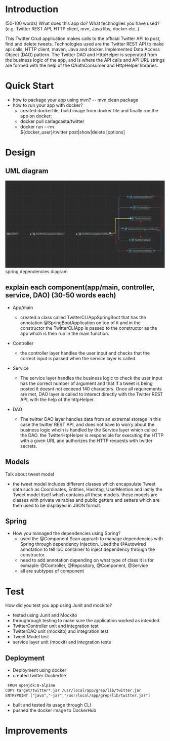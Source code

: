 # Introduction
(50-100 words)
What does this app do? What technoglies you have used? (e.g. Twitter REST API, HTTP client, mvn, Java libs, docker etc..)

This Twitter Crud application makes calls to the official Twitter API to post, find and delete tweets. Technologies used are the Twitter REST API to make api calls, HTTP client, maven, Java and docker. Implemented Data Access Object (DAO) pattern. The Twitter DAO and HttpHelper is seperated from the business logic of the app, and is where the API calls and API URL strings are formed with the help of the OAuthConsumer and HttpHelper libraries. 

# Quick Start
- how to package your app using mvn?
  -- mvn clean package
- how to run your app with docker?
   - created dockerfile, build image from docker file and finally run the app on docker:
   - docker pull carlagcasta/twitter
   - docker run --rm \
 ${docker_user}/twitter post|show|delete [options]

# Design
## UML diagram
![image](../assets/SpringBoot.JPG)
spring dependencies diagram

## explain each component(app/main, controller, service, DAO) (30-50 words each)
- App/main
  - created a class called TwitterCLIAppSpringBoot that has the annotation @SpringBootApplication on top of it and in the constructor the TwitterCLIApp is passed to the constructor as the app which is then run in the main function.
  
- Controller
  - the controller layer handles the user input and checks that the correct input is passed when the service layer is called.
  
- Service
  - The service layer handles the business logic to check the user input has the correct number of argument and that if a tweet is being posted it doesnt not exceeed 140 characters. Once all requirements are met, DAO layer is called to interect directly with the Twitter REST API, with the help of the httpHelper.

- DAO
  - The twitter DAO layer handles data from an extrernal storage in this case the twitter REST API, and does not have to worry about the business logic whcih is handled by the Service layer which called the DAO. the TwitterHtpHelper is responsible for executing the HTTP with a given URL and authorizes the HTTP requests with twitter secrets.

## Models
Talk about tweet model
* the tweet model includes different classes which encapsulate Tweet data such as Coordinates, Entities, Hashtag, UserMention and lastly the Tweet model itself which contains all these models. these models are classes with private vairables and public getters and setters which are then used to be displayed in JSON format.

## Spring
- How you managed the dependencies using Spring?
  - used the @Component Scan apprach to manage dependencies with Spring through dependency Injection. Used the @Autowired annotation to tell IoC container to inject dependency through the constructor.
  - need to add annotation depending on what type of class it is for exmaple: @Controller, @Repository, @Component, @Service
  -  all are subtypes of component
  
# Test
How did you test you app using Junit and mockito?
  - tested using Junit and Mockito
  - throughrough testing to make sure the application worked as intended
  - TwitterController unit and integration test
  - TwitterDAO unit (mockito) and integration test 
  - Tweet Model test
  - service layer unit (mockit) and integration tests

## Deployment
  - Deployment using docker
  - created twitter Dockerfile
  ```
   FROM openjdk:8-alpine
COPY target/twitter*.jar /usr/local/app/grep/lib/twitter.jar
ENTRYPOINT ["java","-jar","/usr/local/app/grep/lib/twitter.jar"]
 ```

  - built and tested its usage through CLI
  - pushed the docker image to DockerHub

# Improvements

